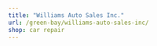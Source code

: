 ```yaml
---
title: "Williams Auto Sales Inc."
url: /green-bay/williams-auto-sales-inc/
shop: car repair
---
```

